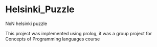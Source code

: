 # Helsinki_Puzzle
NxN helsinki puzzle

This project was implemented using prolog, it was a group project for Concepts of Programming languages course
